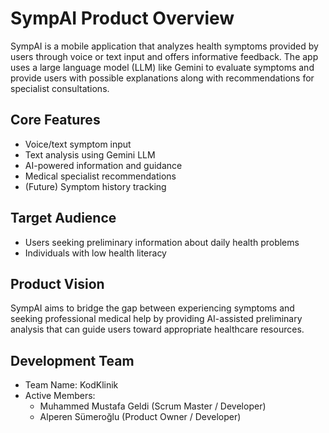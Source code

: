 # SympAI Product Overview

SympAI is a mobile application that analyzes health symptoms provided by users through voice or text input and offers informative feedback. The app uses a large language model (LLM) like Gemini to evaluate symptoms and provide users with possible explanations along with recommendations for specialist consultations.

## Core Features

- Voice/text symptom input
- Text analysis using Gemini LLM
- AI-powered information and guidance
- Medical specialist recommendations
- (Future) Symptom history tracking

## Target Audience

- Users seeking preliminary information about daily health problems
- Individuals with low health literacy

## Product Vision

SympAI aims to bridge the gap between experiencing symptoms and seeking professional medical help by providing AI-assisted preliminary analysis that can guide users toward appropriate healthcare resources.

## Development Team

- Team Name: KodKlinik
- Active Members:
  - Muhammed Mustafa Geldi (Scrum Master / Developer)
  - Alperen Sümeroğlu (Product Owner / Developer)